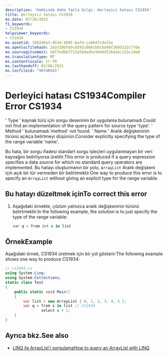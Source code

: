 ```yaml
---
description: 'Hakkında daha fazla bilgi: derleyici hatası CS1934'
title: Derleyici hatası CS1934
ms.date: 07/20/2015
f1_keywords:
- CS1934
helpviewer_keywords:
- CS1934
ms.assetid: 18624be3-d534-4695-bafd-cc664fcde15e
ms.openlocfilehash: 2da720bfebcd591c084cbbcbd40f3605232c770e
ms.sourcegitcommit: ddf7edb67715a5b9a45e3dd44536dabc153c1de0
ms.translationtype: MT
ms.contentlocale: tr-TR
ms.lasthandoff: 02/06/2021
ms.locfileid: "99740541"
---
```

# <a name="compiler-error-cs1934"></a><span data-ttu-id="d0867-103">Derleyici hatası CS1934</span><span class="sxs-lookup"><span data-stu-id="d0867-103">Compiler Error CS1934</span></span>

<span data-ttu-id="d0867-104">' Type ' kaynak türü için sorgu deseninin bir uygulama bulunamadı.</span><span class="sxs-lookup"><span data-stu-id="d0867-104">Could not find an implementation of the query pattern for source type 'type'.</span></span> <span data-ttu-id="d0867-105">' Method ' bulunamadı.</span><span class="sxs-lookup"><span data-stu-id="d0867-105">'method' not found.</span></span> <span data-ttu-id="d0867-106">' Name ' Aralık değişkeninin türünü açıkça belirtmeyi düşünün.</span><span class="sxs-lookup"><span data-stu-id="d0867-106">Consider explicitly specifying the type of the range variable 'name'.</span></span>  
  
 <span data-ttu-id="d0867-107">Bu hata, bir sorgu ifadesi standart sorgu işleçleri uygulanmayan bir veri kaynağını belirtiyorsa üretilir.</span><span class="sxs-lookup"><span data-stu-id="d0867-107">This error is produced if a query expression specifies a data source for which no standard query operators are implemented.</span></span> <span data-ttu-id="d0867-108">Bu hatayı oluşturmanın bir yolu, `ArrayList` Aralık değişkeni için açık bir tür vermeden bir belirtmektir.</span><span class="sxs-lookup"><span data-stu-id="d0867-108">One way to produce this error is to specify an `ArrayList` without giving an explicit type for the range variable.</span></span>  
  
## <a name="to-correct-this-error"></a><span data-ttu-id="d0867-109">Bu hatayı düzeltmek için</span><span class="sxs-lookup"><span data-stu-id="d0867-109">To correct this error</span></span>  
  
1. <span data-ttu-id="d0867-110">Aşağıdaki örnekte, çözüm yalnızca aralık değişkeninin türünü belirtmektir:</span><span class="sxs-lookup"><span data-stu-id="d0867-110">In the following example, the solution is to just specify the type of the range variable:</span></span>  
  
    ```csharp  
    var q = from int x in list  
    ```  
  
## <a name="example"></a><span data-ttu-id="d0867-111">Örnek</span><span class="sxs-lookup"><span data-stu-id="d0867-111">Example</span></span>  

 <span data-ttu-id="d0867-112">Aşağıdaki örnek, CS1934 üretmek için bir yol gösterir:</span><span class="sxs-lookup"><span data-stu-id="d0867-112">The following example shows one way to produce CS1934:</span></span>  
  
```csharp  
// cs1934.cs  
using System.Linq;  
using System.Collections;  
static class Test  
{  
    public static void Main()  
    {  
        var list = new ArrayList { 0, 1, 2, 3, 4, 5 };  
        var q = from x in list // CS1934  
                select x + 1;  
    }  
}  
```  
  
## <a name="see-also"></a><span data-ttu-id="d0867-113">Ayrıca bkz.</span><span class="sxs-lookup"><span data-stu-id="d0867-113">See also</span></span>

- [<span data-ttu-id="d0867-114">LINQ ile ArrayList’i sorgulama</span><span class="sxs-lookup"><span data-stu-id="d0867-114">How to query an ArrayList with LINQ</span></span>](../programming-guide/concepts/linq/how-to-query-an-arraylist-with-linq.md)
